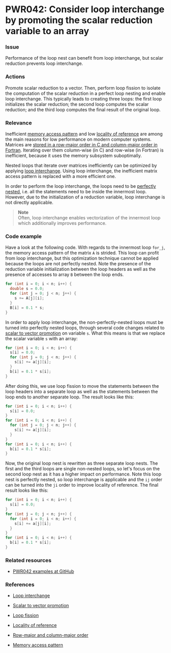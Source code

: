 # PWR042: Consider loop interchange by promoting the scalar reduction variable to an array

### Issue

Performance of the loop nest can benefit from loop interchange, but scalar
reduction prevents loop interchange.

### Actions

Promote scalar reduction to a vector. Then, perform loop fission to isolate the
computation of the scalar reduction in a perfect loop nesting and enable loop
interchange. This typically leads to creating three loops: the first loop
initializes the scalar reduction; the second loop computes the scalar reduction;
and the third loop computes the final result of the original loop.

### Relevance

Inefficient [memory access pattern](/Glossary/Memory-access-pattern.md) and low
[locality of reference](/Glossary/Locality-of-reference.md) are among the main
reasons for low performance on modern computer systems. Matrices are
[stored in a row-major order in C and column-major order in Fortran](/Glossary/Row-major-and-column-major-order.md).
Iterating over them column-wise (in C) and row-wise (in Fortran) is inefficient,
because it uses the memory subsystem suboptimally.

Nested loops that iterate over matrices inefficiently can be optimized by
applying [loop interchange](/Glossary/Loop-interchange.md). Using loop
interchange, the inefficient matrix access pattern is replaced with a more
efficient one.

In order to perform the loop interchange, the loops need to be
[perfectly nested](/Glossary/Perfect-loop-nesting.md), i.e. all the statements
need to be inside the innermost loop. However, due to the initialization of a
reduction variablе, loop interchange is not directly applicable.

>**Note**  
>Often, loop interchange enables vectorization of the innermost loop which
>additionally improves performance.

### Code example

Have a look at the following code. With regards to the innermost loop `for_j`,
the memory access pattern of the matrix `A` is strided. This loop can profit
from loop interchange, but this optimization technique cannot be applied because
the loops are not perfectly nested. Note the presence of the reduction variable
initialization between the loop headers as well as the presence of accesses to
array `B` between the loop ends.

```c
for (int i = 0; i < n; i++) {
  double s = 0.0;
  for (int j = 0; j < n; j++) {
    s += A[j][i];
  }
  B[i] = 0.1 * s;
}
```

In order to apply loop interchange, the non-perfectly-nested loops must be
turned into perfectly nested loops, through several code changes related to
[scalar to vector promotion](/Glossary/Scalar-to-vector-promotion.md) on
variable `s`. What this means is that we replace the scalar variable `s` with an
array:

```c
for (int i = 0; i < n; i++) {
  s[i] = 0.0;
  for (int j = 0; j < n; j++) {
    s[i] += a[j][i];
  }
  b[i] = 0.1 * s[i];
}
```

After doing this, we use loop fission to move the statements between the loop
headers into a separate loop as well as the statements between the loop ends to
another separate loop. The result looks like this:

```c
for (int i = 0; i < n; i++) {
  s[i] = 0.0;
}
for (int i = 0; i < n; i++) {
  for (int j = 0; j < n; j++) {
    s[i] += a[j][i];
  }
}
for (int i = 0; i < n; i++) {
  b[i] = 0.1 * s[i];
}
```

Now, the original loop nest is rewritten as three separate loop nests. The first
and the third loops are single non-nested loops, so let's focus on the second
loop nest as it has a higher impact on performance. Note this loop nest is
perfectly nested, so loop interchange is applicable and the `ij`  order can be
turned into the `ji` order to improve locality of reference. The final result
looks like this:

```c
for (int i = 0; i < n; i++) {
  s[i] = 0.0;
}
for (int j = 0; j < n; j++) {
  for (int i = 0; i < n; i++) {
    s[i] += a[j][i];
  }
}
for (int i = 0; i < n; i++) {
  b[i] = 0.1 * s[i];
}
```

### Related resources

* [PWR042 examples at GitHub](/Checks/PWR042)

### References

* [Loop interchange](/Glossary/Loop-interchange.md)

* [Scalar to vector promotion](/Glossary/Scalar-to-vector-promotion.md)

* [Loop fission](/Glossary/Loop-fission.md)

* [Locality of reference](/Glossary/Locality-of-reference.md)

* [Row-major and column-major order](/Glossary/Row-major-and-column-major-order.md)

* [Memory access pattern](/Glossary/Memory-access-pattern.md)
